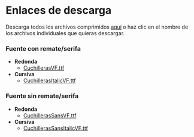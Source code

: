 # Enlaces de descarga

Descarga todos los archivos comprimidos [aquí](https://raw.githubusercontent.com/dirdam/cuchilleras/main/variable/Cuchilleras.zip) o haz clic en el nombre de los archivos individuales que quieras descargar.

### Fuente con remate/serifa

- **Redonda**
    - [CuchillerasVF.ttf](https://raw.githubusercontent.com/dirdam/cuchilleras/main/variable/CuchillerasVF.ttf)
- **Cursiva**
    - [CuchillerasItalicVF.ttf](https://raw.githubusercontent.com/dirdam/cuchilleras/main/variable/CuchillerasItalicVF.ttf)

### Fuente sin remate/serifa

- **Redonda**
    - [CuchillerasSansVF.ttf](https://raw.githubusercontent.com/dirdam/cuchilleras/main/variable/CuchillerasSansVF.ttf)
- **Cursiva**
    - [CuchillerasSansItalicVF.ttf](https://raw.githubusercontent.com/dirdam/cuchilleras/main/variable/CuchillerasSansItalicVF.ttf)
